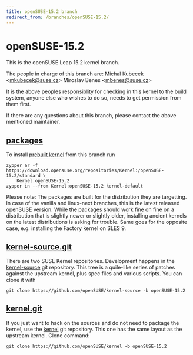 ```yaml
---
title: openSUSE-15.2 branch
redirect_from: /branches/openSUSE-15.2/
---
```

# openSUSE-15.2
This is the openSUSE Leap 15.2 kernel branch.

The people in charge of this branch are:
Michal Kubecek <[mkubecek@suse.cz](mailto:mkubecek@suse.cz?subject=openSUSE-15.2%20branch)>
Miroslav Benes <[mbenes@suse.cz](mailto:mbenes@suse.cz?subject=openSUSE-15.2%20branch)>

It is the above peoples responsiblity for checking in this kernel to
the build system, anyone else who wishes to do so, needs to get
permission from them first.

If there are any questions about this branch, please contact the above
mentioned maintainer.


## [packages](https://download.opensuse.org/repositories/Kernel:/openSUSE-15.2)
To install
[prebuilt kernel](https://download.opensuse.org/repositories/Kernel:/openSUSE-15.2)
from this branch run

```
zypper ar -f https://download.opensuse.org/repositories/Kernel:/openSUSE-15.2/standard \
    Kernel:openSUSE-15.2
zypper in --from Kernel:openSUSE-15.2 kernel-default
```

Please note: The packages are built for the distribution they are
targetting. In case of the vanilla and linux-next branches, this is the
latest released openSUSE version. While the packages should work fine on
fine on a distribution that is slightly newer or slightly older,
installing ancient kernels on the latest distributions is asking for
trouble. Same goes for the opposite case, e.g. installing the Factory
kernel on SLES 9.

## [kernel-source.git](https://github.com/openSUSE/kernel-source/tree/openSUSE-15.2)
There are two SUSE Kernel repositories. Development happens in the
[kernel-source](https://github.com/openSUSE/kernel-source/tree/openSUSE-15.2)
git repository. This tree is a quile-like series of patches against the
upstream kernel, plus spec files and various scripts. You can clone it
with

```
git clone https://github.com/openSUSE/kernel-source -b openSUSE-15.2
```

## [kernel.git](https://github.com/openSUSE/kernel/tree/openSUSE-15.2)
If you just want to hack on the sources and do not need to package the
kernel, use the [kernel](https://github.com/openSUSE/kernel/tree/openSUSE-15.2)
git repository. This one has the same layout as the upstream kernel. Clone
command:

```
git clone https://github.com/openSUSE/kernel -b openSUSE-15.2
```


